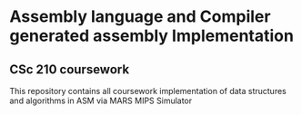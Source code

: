 # Assembly language and Compiler generated assembly Implementation
## CSc 210 coursework

This repository contains all coursework implementation of data structures and algorithms in ASM via MARS MIPS Simulator

